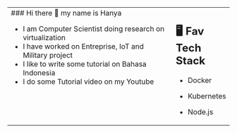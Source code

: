 
<table><tr><td valign="top" width="75%">
  ### Hi there 👋 my name is Hanya
    <br/>

- I am Computer Scientist doing research on virtualization
- I have worked on Entreprise, IoT and Military project
- I like to write some tutorial on Bahasa Indonesia
- I do some Tutorial video on my Youtube
</td><td valign="top" width="25%">

## 🖥️ Fav Tech Stack

- Docker
- Kubernetes 
- Node.js

  </tr></tr></table> 
